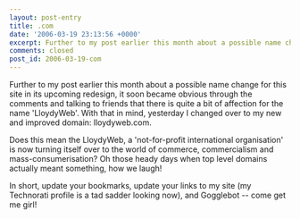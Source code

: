 ```yaml
---
layout: post-entry
title: .com
date: '2006-03-19 23:13:56 +0000'
excerpt: Further to my post earlier this month about a possible name change for this site in it's upcoming redesign, it soon became obvious through the comments and talking to friends that there is quite a bit of affection for the name 'LloydyWeb'.
comments: closed
post_id: 2006-03-19-com
---
```

Further to my post earlier this month about a possible name change for this site in its upcoming redesign, it soon became obvious through the comments and talking to friends that there is quite a bit of affection for the name 'LloydyWeb'. With that in mind, yesterday I changed over to my new and improved domain: lloydyweb.com.

Does this mean the LloydyWeb, a 'not-for-profit international organisation' is now turning itself over to the world of commerce, commercialism and mass-consumerisation? Oh those heady days when top level domains actually meant something, how we laugh!

In short, update your bookmarks, update your links to my site (my Technorati profile is a tad sadder looking now), and Gogglebot -- come get me girl!